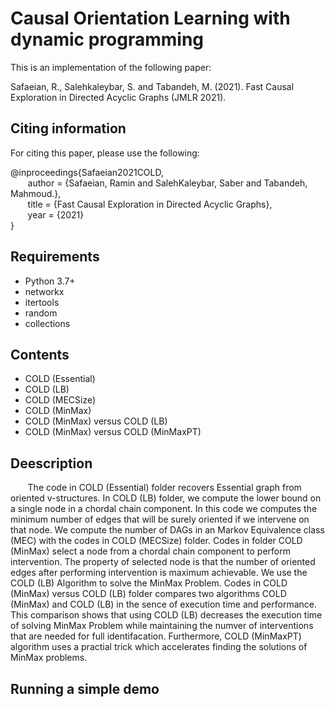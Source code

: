 # Causal Orientation Learning with dynamic programming

This is an implementation of the following paper:

Safaeian, R., Salehkaleybar, S. and Tabandeh, M. (2021). Fast Causal Exploration in Directed Acyclic Graphs (JMLR 2021).

## Citing information
For citing this paper, please use the following:

@inproceedings{Safaeian2021COLD,  
&nbsp;&nbsp;&nbsp;&nbsp;&nbsp;&nbsp; author = {Safaeian, Ramin and SalehKaleybar, Saber and Tabandeh, Mahmoud.},  
&nbsp;&nbsp;&nbsp;&nbsp;&nbsp;&nbsp; title = {Fast Causal Exploration in Directed Acyclic Graphs},  
&nbsp;&nbsp;&nbsp;&nbsp;&nbsp;&nbsp; year = {2021}  
}


## Requirements
+ Python 3.7+
+ networkx
+ itertools
+ random
+ collections


## Contents
+ COLD (Essential)  
+ COLD (LB)  
+ COLD (MECSize)  
+ COLD (MinMax)  
+ COLD (MinMax) versus COLD (LB)  
+ COLD (MinMax) versus COLD (MinMaxPT)  


## Deescription
&nbsp;&nbsp;&nbsp;&nbsp;&nbsp;&nbsp; The code in COLD (Essential) folder recovers Essential graph from oriented v-structures. In COLD (LB) folder, we compute the lower bound on a single node in a chordal chain component. In this code we computes the minimum number of edges that will be surely oriented if we intervene on that node. We compute the number of DAGs in an Markov Equivalence class (MEC) with the codes in COLD (MECSize) folder. Codes in folder COLD (MinMax) select a node from a chordal chain component to perform intervention. The property of selected node is that the number of oriented edges after performing intervention is maximum achievable. We use the COLD (LB) Algorithm to solve the MinMax Problem. Codes in COLD (MinMax) versus COLD (LB) folder compares two algorithms COLD (MinMax) and COLD (LB) in the sence of execution time and performance. This comparison shows that using  COLD (LB) decreases the execution time of solving MinMax Problem while maintaining the numver of interventions that are needed for full identifacation. Furthermore, COLD (MinMaxPT) algorithm uses a practial trick which accelerates finding the solutions of MinMax problems. 



## Running a simple demo
